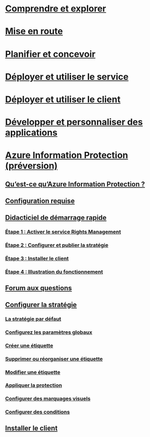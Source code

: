 # [Comprendre et explorer](/rights-management/understand-explore/azure-rights-management)
# [Mise en route](/rights-management/get-started/requirements-azure-rms)
# [Planifier et concevoir](/rights-management/plan-design/deployment-roadmap)
# [Déployer et utiliser le service](/rights-management/deploy-use/activate-service)
# [Déployer et utiliser le client](/rights-management/rms-client/use-client)
# [Développer et personnaliser des applications](/rights-management/develop/developers-guide)
# [Azure Information Protection (préversion)](what-is-information-protection.md)
## [Qu’est-ce qu’Azure Information Protection ?](what-is-information-protection.md)
## [Configuration requise](requirements-azure-infoprotect.md)
## [Didacticiel de démarrage rapide](infoprotect-quick-start-tutorial.md)
### [Étape 1 : Activer le service Rights Management](infoprotect-tutorial-step1.md)
### [Étape 2 : Configurer et publier la stratégie](infoprotect-tutorial-step2.md)
### [Étape 3 : Installer le client](infoprotect-tutorial-step3.md)
### [Étape 4 : Illustration du fonctionnement](infoprotect-tutorial-step4.md)
## [Forum aux questions](faq.md)
## [Configurer la stratégie](configure-policy.md)
### [La stratégie par défaut](configure-policy-default.md)
### [Configurez les paramètres globaux](configure-policy-settings.md)
### [Créer une étiquette](configure-policy-new-label.md)
### [Supprimer ou réorganiser une étiquette](configure-policy-delete-reorder.md)
### [Modifier une étiquette](configure-policy-change-label.md)
### [Appliquer la protection](configure-policy-protection.md)
### [Configurer des marquages visuels](configure-policy-markings.md)
### [Configurer des conditions](configure-policy-classification.md)
## [Installer le client](info-protect-client.md)


<!--HONumber=Jul16_HO5-->


